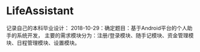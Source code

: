 # LifeAssistant
记录自己的本科毕业设计：
2018-10-29：确定题目：基于Android平台的个人助手的系统开发，
主要的需求模块分为：注册/登录模块、随手记模块、资金管理模块、日程管理模块、设置模块。

